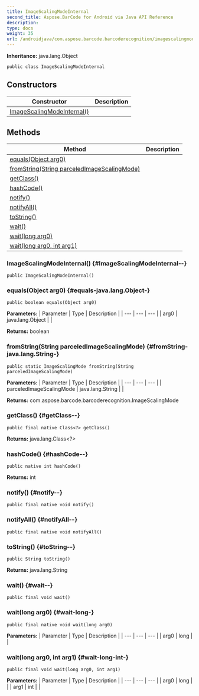 ```yaml
---
title: ImageScalingModeInternal
second_title: Aspose.BarCode for Android via Java API Reference
description: 
type: docs
weight: 35
url: /androidjava/com.aspose.barcode.barcoderecognition/imagescalingmodeinternal/
---
```

**Inheritance:**
java.lang.Object
```
public class ImageScalingModeInternal
```
## Constructors

| Constructor | Description |
| --- | --- |
| [ImageScalingModeInternal()](#ImageScalingModeInternal--) |  |
## Methods

| Method | Description |
| --- | --- |
| [equals(Object arg0)](#equals-java.lang.Object-) |  |
| [fromString(String parceledImageScalingMode)](#fromString-java.lang.String-) |  |
| [getClass()](#getClass--) |  |
| [hashCode()](#hashCode--) |  |
| [notify()](#notify--) |  |
| [notifyAll()](#notifyAll--) |  |
| [toString()](#toString--) |  |
| [wait()](#wait--) |  |
| [wait(long arg0)](#wait-long-) |  |
| [wait(long arg0, int arg1)](#wait-long-int-) |  |
### ImageScalingModeInternal() {#ImageScalingModeInternal--}
```
public ImageScalingModeInternal()
```


### equals(Object arg0) {#equals-java.lang.Object-}
```
public boolean equals(Object arg0)
```




**Parameters:**
| Parameter | Type | Description |
| --- | --- | --- |
| arg0 | java.lang.Object |  |

**Returns:**
boolean
### fromString(String parceledImageScalingMode) {#fromString-java.lang.String-}
```
public static ImageScalingMode fromString(String parceledImageScalingMode)
```




**Parameters:**
| Parameter | Type | Description |
| --- | --- | --- |
| parceledImageScalingMode | java.lang.String |  |

**Returns:**
com.aspose.barcode.barcoderecognition.ImageScalingMode
### getClass() {#getClass--}
```
public final native Class<?> getClass()
```




**Returns:**
java.lang.Class<?>
### hashCode() {#hashCode--}
```
public native int hashCode()
```




**Returns:**
int
### notify() {#notify--}
```
public final native void notify()
```




### notifyAll() {#notifyAll--}
```
public final native void notifyAll()
```




### toString() {#toString--}
```
public String toString()
```




**Returns:**
java.lang.String
### wait() {#wait--}
```
public final void wait()
```




### wait(long arg0) {#wait-long-}
```
public final native void wait(long arg0)
```




**Parameters:**
| Parameter | Type | Description |
| --- | --- | --- |
| arg0 | long |  |

### wait(long arg0, int arg1) {#wait-long-int-}
```
public final void wait(long arg0, int arg1)
```




**Parameters:**
| Parameter | Type | Description |
| --- | --- | --- |
| arg0 | long |  |
| arg1 | int |  |

